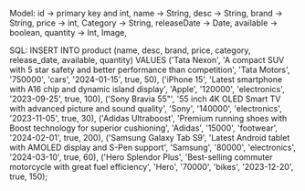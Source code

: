 Model:
id -> primary key and int, 
name -> String, 
desc -> String, 
brand -> String, 
price -> int, 
Category -> String, 
releaseDate -> Date, 
available -> boolean, 
quantity -> Int, 
Image, 

SQL:
INSERT INTO product (name, desc, brand, price, category, release_date, available, quantity)
VALUES
('Tata Nexon', 'A compact SUV with 5 star safety and better performance than competition', 'Tata Motors', '750000', 'cars', '2024-01-15', true, 50),
('iPhone 15', 'Latest smartphone with A16 chip and dynamic island display', 'Apple', '120000', 'electronics', '2023-09-25', true, 100),
('Sony Bravia 55"', '55 inch 4K OLED Smart TV with advanced picture and sound quality', 'Sony', '140000', 'electronics', '2023-11-05', true, 30),
('Adidas Ultraboost', 'Premium running shoes with Boost technology for superior cushioning', 'Adidas', '15000', 'footwear', '2024-02-01', true, 200),
('Samsung Galaxy Tab S9', 'Latest Android tablet with AMOLED display and S-Pen support', 'Samsung', '80000', 'electronics', '2024-03-10', true, 60),
('Hero Splendor Plus', 'Best-selling commuter motorcycle with great fuel efficiency', 'Hero', '70000', 'bikes', '2023-12-20', true, 150);


